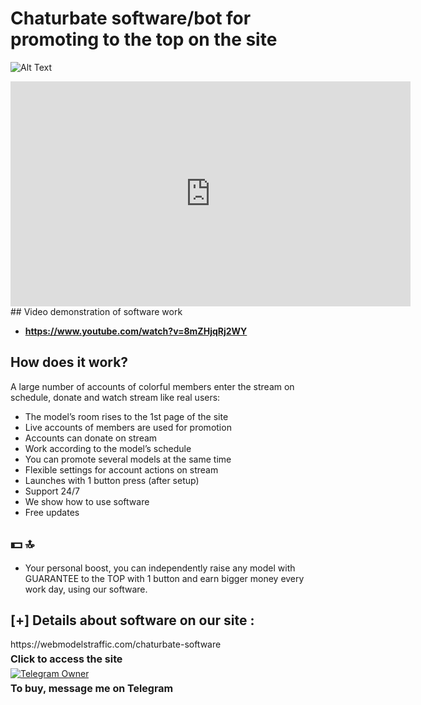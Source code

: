 # Chaturbate software/bot for promoting to the top on the site



![Alt Text](https://i.ibb.co/fCGmBtx/image.png)
<iframe title="vimeo-player" src="https://player.vimeo.com/video/951466049?h=53bbfe3744" width="640" height="360" frameborder="0"    allowfullscreen></iframe>
## Video demonstration of software work

- **https://www.youtube.com/watch?v=8mZHjqRj2WY**

## How does it work?
A large number of accounts of colorful members enter the stream on schedule, donate and watch stream like real users:

- The model’s room rises to the 1st page of the site
- Live accounts of members are used for promotion
- Accounts can donate on stream
- Work according to the model’s schedule
- You can promote several models at the same time
- Flexible settings for account actions on stream
- Launches with 1 button press (after setup)
- Support 24/7
- We show how to use software
- Free updates

## 💵 🔝

- Your personal boost, you can independently raise any model with GUARANTEE to the TOP with 1 button and earn bigger money every work day, using our software.


## [+] Details about software on our site :
  <div>
    https://webmodelstraffic.com/chaturbate-software
    <p style="font-weight: bold; font-size: 16px; margin: 5px 0;">Click to access the site</p>
  </div>
    <div>
    <a href="[https://webmodelstraffic.com/chaturbate-software](https://t.me/taras_cn)">
      <img src="https://img.shields.io/badge/Contact Telegram-👤-blue?style=for-the-badge&logo=telegram" alt="Telegram Owner">
    </a>
    <p style="font-weight: bold; font-size: 16px; margin: 5px 0;">To buy, message me on Telegram</p>
  </div>
</div>

